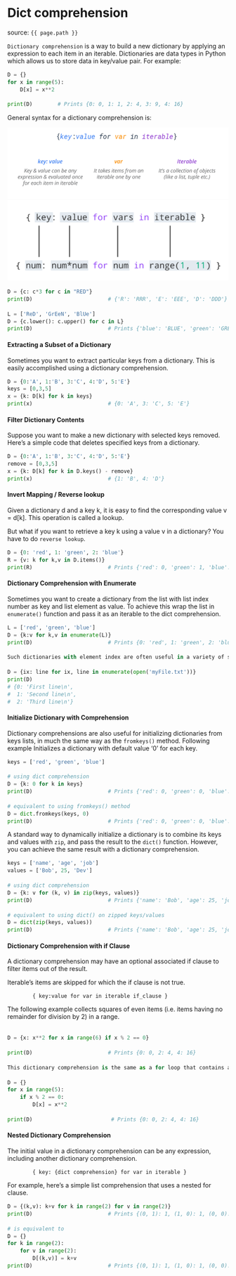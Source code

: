 # Dict comprehension

source: `{{ page.path }}`

`Dictionary comprehension` is a way to build a new dictionary by applying an expression to each item in an iterable.
Dictionaries are data types in Python which allows us to store data in key/value pair. For example:
```python
D = {}
for x in range(5):
    D[x] = x**2

print(D)        # Prints {0: 0, 1: 1, 2: 4, 3: 9, 4: 16}
```
General syntax for a dictionary comprehension is:

![](./images/dict2.PNG)
![](./images/dict3.PNG)

```python
D = {c: c*3 for c in "RED"}
print(D)                        # {'R': 'RRR', 'E': 'EEE', 'D': 'DDD'}

L = ['ReD', 'GrEeN', 'BlUe']
D = {c.lower(): c.upper() for c in L}
print(D)                        # Prints {'blue': 'BLUE', 'green': 'GREEN', 'red': 'RED'}
```
#### Extracting a Subset of a Dictionary
Sometimes you want to extract particular keys from a dictionary. This is easily accomplished using a dictionary comprehension.
```python
D = {0:'A', 1:'B', 3:'C', 4:'D', 5:'E'}
keys = [0,3,5]
x = {k: D[k] for k in keys}
print(x)                        # {0: 'A', 3: 'C', 5: 'E'}
```
#### Filter Dictionary Contents
Suppose you want to make a new dictionary with selected keys removed. Here’s a simple code that deletes specified keys from a dictionary.
```python
D = {0:'A', 1:'B', 3:'C', 4:'D', 5:'E'}
remove = [0,3,5]
x = {k: D[k] for k in D.keys() - remove}
print(x)                        # {1: 'B', 4: 'D'}               
```
#### Invert Mapping / Reverse lookup
Given a dictionary d and a key k, it is easy to find the corresponding value v = d[k]. This operation is called a lookup.

But what if you want to retrieve a key k using a value v in a dictionary? You have to do `reverse lookup`. 
```python
D = {0: 'red', 1: 'green', 2: 'blue'}
R = {v: k for k,v in D.items()}
print(R)                        # Prints {'red': 0, 'green': 1, 'blue': 2}
```

#### Dictionary Comprehension with Enumerate
Sometimes you want to create a dictionary from the list with list index number as key and list element as value. To achieve this wrap the list in `enumerate()` function and pass it as an iterable to the dict comprehension.
```python
L = ['red', 'green', 'blue']
D = {k:v for k,v in enumerate(L)}
print(D)                        # Prints {0: 'red', 1: 'green', 2: 'blue'}

Such dictionaries with element index are often useful in a variety of scenarios such as reading a file by lines.

D = {ix: line for ix, line in enumerate(open('myFile.txt'))}
print(D)
# {0: 'First line\n',
#  1: 'Second line\n',
#  2: 'Third line\n'}
```
#### Initialize Dictionary with Comprehension
Dictionary comprehensions are also useful for initializing dictionaries from keys lists, in much the same way as the `fromkeys()` method. Following example Initializes a dictionary with default value ‘0’ for each key.
```python
keys = ['red', 'green', 'blue']

# using dict comprehension
D = {k: 0 for k in keys}
print(D)                        # Prints {'red': 0, 'green': 0, 'blue': 0}

# equivalent to using fromkeys() method
D = dict.fromkeys(keys, 0)
print(D)                        # Prints {'red': 0, 'green': 0, 'blue': 0}
```
A standard way to dynamically initialize a dictionary is to combine its keys and values with `zip`, and pass the result to the `dict()` function. However, you can achieve the same result with a dictionary comprehension.
```python
keys = ['name', 'age', 'job']
values = ['Bob', 25, 'Dev']

# using dict comprehension
D = {k: v for (k, v) in zip(keys, values)}
print(D)                        # Prints {'name': 'Bob', 'age': 25, 'job': 'Dev'}

# equivalent to using dict() on zipped keys/values
D = dict(zip(keys, values))
print(D)                        # Prints {'name': 'Bob', 'age': 25, 'job': 'Dev'}
```
#### Dictionary Comprehension with if Clause
A dictionary comprehension may have an optional associated if clause to filter items out of the result.

Iterable’s items are skipped for which the if clause is not true.
```tip
        { key:value for var in iterable if_clause }
```
The following example collects squares of even items (i.e. items having no remainder for division by 2) in a range.
```python

D = {x: x**2 for x in range(6) if x % 2 == 0}

print(D)                        # Prints {0: 0, 2: 4, 4: 16}

This dictionary comprehension is the same as a for loop that contains an if statement:

D = {}
for x in range(5):
    if x % 2 == 0:
        D[x] = x**2

print(D)                         # Prints {0: 0, 2: 4, 4: 16}
```        
#### Nested Dictionary Comprehension
The initial value in a dictionary comprehension can be any expression, including another dictionary comprehension.
```tip
        { key: {dict comprehension} for var in iterable } 
```
For example, here’s a simple list comprehension that uses a nested for clause.
```python
D = {(k,v): k+v for k in range(2) for v in range(2)}
print(D)                        # Prints {(0, 1): 1, (1, 0): 1, (0, 0): 0, (1, 1): 2}

# is equivalent to
D = {}
for k in range(2):
    for v in range(2):
        D[(k,v)] = k+v
print(D)                        # Prints {(0, 1): 1, (1, 0): 1, (0, 0): 0, (1, 1): 2}